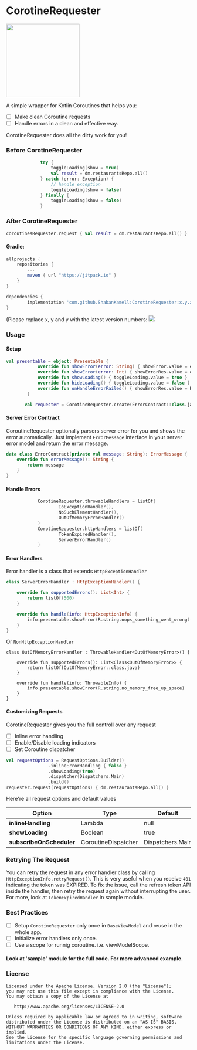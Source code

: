 # CorotineRequester

<img src="https://github.com/ShabanKamell/CoroutineRequester/blob/master/blob/raw/logo.png" height="200">

A simple wrapper for Kotlin Coroutines that helps you:
- [ ] Make clean Coroutine requests
- [ ] Handle errors in a clean and effective way.

CorotineRequester does all the dirty work for you!

### Before CorotineRequester

``` kotlin
             try {
                 toggleLoading(show = true)
                 val result = dm.restaurantsRepo.all()
             } catch (error: Exception) {
                 // handle exception
                 toggleLoading(show = false)
             } finally {
                 toggleLoading(show = false)
             }
```

### After CorotineRequester

``` kotlin
coroutinesRequester.request { val result = dm.restaurantsRepo.all() }
```

#### Gradle:
```groovy
allprojects {
    repositories {
        ...
        maven { url "https://jitpack.io" }
    }
}

dependencies {
        implementation 'com.github.ShabanKamell:CorotineRequester:x.y.z'
}

```
(Please replace x, y and y with the latest version numbers:  [![](https://jitpack.io/v/ShabanKamell/CoroutineRequester.svg)](https://jitpack.io/#ShabanKamell/CoroutineRequester)


### Usage
#### Setup

``` kotlin
val presentable = object: Presentable {
            override fun showError(error: String) { showError.value = error }
            override fun showError(error: Int) { showErrorRes.value = error }
            override fun showLoading() { toggleLoading.value = true }
            override fun hideLoading() { toggleLoading.value = false }
            override fun onHandleErrorFailed() { showErrorRes.value = R.string.oops_something_went_wrong }
        }

       val requester = CorotineRequester.create(ErrorContract::class.java, presentable)
```

#### Server Error Contract
CoroutineRequester optionally parsers server error for you and shows the error automatically. Just implement `ErrorMessage`
interface in your server error model and return the error message.

``` kotlin
data class ErrorContract(private val message: String): ErrorMessage {
    override fun errorMessage(): String {
        return message
    }
}
```

#### Handle Errors
```kotlin
            CorotineRequester.throwableHandlers = listOf(
                    IoExceptionHandler(),
                    NoSuchElementHandler(),
                    OutOfMemoryErrorHandler()
            )
            CorotineRequester.httpHandlers = listOf(
                    TokenExpiredHandler(),
                    ServerErrorHandler()
            )
```

#### Error Handlers
Error handler is a class that extends
`HttpExceptionHandler`
``` kotlin
class ServerErrorHandler : HttpExceptionHandler() {

    override fun supportedErrors(): List<Int> {
        return listOf(500)
    }

    override fun handle(info: HttpExceptionInfo) {
        info.presentable.showError(R.string.oops_something_went_wrong)
    }
}
```

Or `NonHttpExceptionHandler`
``` kotin
class OutOfMemoryErrorHandler : ThrowableHandler<OutOfMemoryError>() {

    override fun supportedErrors(): List<Class<OutOfMemoryError>> {
        return listOf(OutOfMemoryError::class.java)
    }

    override fun handle(info: ThrowableInfo) {
        info.presentable.showError(R.string.no_memory_free_up_space)
    }
}
```

#### Customizing Requests
CorotineRequester gives you the full controll over any request
- [ ] Inline error handling
- [ ] Enable/Disable loading indicators
- [ ] Set Coroutine dispatcher

``` kotlin
val requestOptions = RequestOptions.Builder()
                .inlineErrorHandling { false }
                .showLoading(true)
                .dispatcher(Dispatchers.Main)
                .build()
requester.request(requestOptions) { dm.restaurantsRepo.all() }
```

Here're all request options and default values

| **Option** | **Type** | **Default** |
| ------------- | ------------- | ------------- |
| **inlineHandling**           | Lambda       | null |
| **showLoading**              | Boolean      | true |
| **subscribeOnScheduler**     | CoroutineDispatcher    | Dispatchers.Main |

### Retrying The Request
You can retry the request in any error handler class by calling `HttpExceptionInfo.retryRequest()`.
This is very useful when you receive `401` indicating the token was EXPIRED. To fix the issue, call the refresh token API inside the handler, then retry the request again without interrupting the user. For more, look at `TokenExpiredHandler` in sample module.

### Best Practices
- [ ] Setup `CorotineRequester` only once in `BaseViewModel` and reuse in the whole app.
- [ ] Initialize error handlers only once.
- [ ] Use a scope for runnig coroutine. i.e. viewModelScope.

#### Look at 'sample' module for the full code. For more advanced example.

### License

```
Licensed under the Apache License, Version 2.0 (the "License");
you may not use this file except in compliance with the License.
You may obtain a copy of the License at

   http://www.apache.org/licenses/LICENSE-2.0

Unless required by applicable law or agreed to in writing, software
distributed under the License is distributed on an "AS IS" BASIS,
WITHOUT WARRANTIES OR CONDITIONS OF ANY KIND, either express or implied.
See the License for the specific language governing permissions and
limitations under the License.
```
